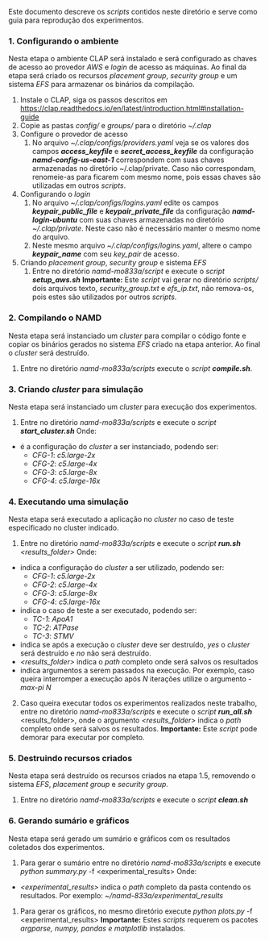 Este documento descreve os _scripts_ contidos neste diretório e serve como guia para reprodução dos experimentos.

### 1. Configurando o ambiente
Nesta etapa o ambiente CLAP será instalado e será configurado as chaves de acesso ao provedor _AWS_ e _login_ de acesso as máquinas. Ao final da etapa será criado os recursos _placement group_, _security group_ e um sistema _EFS_ para armazenar os binários da compilação.
1. Instale o CLAP, siga os passos descritos em <https://clap.readthedocs.io/en/latest/introduction.html#installation-guide>
1. Copie as pastas _config/_ e _groups/_ para o diretório _~/.clap_
1. Configure o provedor de acesso
    1.  No arquivo _~/.clap/configs/providers.yaml_ veja se os valores dos campos **_access_keyfile_** e **_secret_access_keyfile_** da configuração **_namd-config-us-east-1_** correspondem com suas chaves armazenadas no diretório ~/.clap/private. Caso não correspondam, renomeie-as para ficarem com mesmo nome, pois essas chaves são utilizadas em outros _scripts_.
1. Configurando o _login_
    1. No arquivo _~/.clap/configs/logins.yaml_ edite os campos **_keypair_public_file_** e **_keypair_private_file_** da configuração **_namd-login-ubuntu_** com suas chaves armazenadas no diretório _~/.clap/private_. Neste caso não é necessário manter o mesmo nome do arquivo.
    1. Neste mesmo arquivo _~/.clap/configs/logins.yaml_, altere o campo **_keypair_name_** com seu _key_pair_ de acesso.
1. Criando _placement group_, _security group_ e sistema _EFS_
    1. Entre no diretório _namd-mo833a/script_ e execute o _script_ **_setup_aws.sh_**
    **Importante:** Este _script_ vai gerar no diretório _scripts/_ dois arquivos texto, _security_group.txt_ e _efs_ip.txt_, não remova-os, pois estes são utilizados por outros _scripts_.

### 2. Compilando o NAMD
Nesta etapa será instanciado um _cluster_ para compilar o código fonte e copiar os binários gerados no sistema _EFS_ criado na etapa anterior. Ao final o _cluster_ será destruído.
1. Entre no diretório _namd-mo833a/scripts_ execute o _script_ **_compile.sh_**.

### 3. Criando _cluster_ para simulação
Nesta etapa será instanciado um _cluster_ para execução dos experimentos.
1. Entre no diretório _namd-mo833a/scripts_ e execute o _script_ **_start_cluster.sh_** _<CFG>_
Onde: 
* _<CFG>_ é a configuração do _cluster_ a ser instanciado, podendo ser:
    * _CFG-1_: _c5.large-2x_
    * _CFG-2_: _c5.large-4x_
    * _CFG-3_: _c5.large-8x_
    * _CFG-4_: _c5.large-16x_

### 4. Executando uma simulação
Nesta etapa será executado a aplicação no _cluster_ no caso de teste especificado no cluster indicado.
1. Entre no diretório _namd-mo833a/scripts_ e execute o _script_ **_run.sh_** _<CFG>_ _<TC>_ _<stop>_ _<results_folder>_ _<args>_
Onde:
* _<CFG>_ indica a configuração do _cluster_ a ser utilizado, podendo ser:
    * _CFG-1_: _c5.large-2x_
    * _CFG-2_: _c5.large-4x_
    * _CFG-3_: _c5.large-8x_
    * _CFG-4_: _c5.large-16x_
* _<TC>_ indica o caso de teste a ser executado, podendo ser:
    * _TC-1_: _ApoA1_
    * _TC-2_: _ATPase_
    * _TC-3_: _STMV_
* _<stop>_ indica se após a execução o _cluster_ deve ser destruído, _yes_ o _cluster_ será destruído e _no_ não será destruído.
* _<results_folder>_ indica o _path_ completo onde será salvos os resultados
* _<args>_ indica argumentos a serem passados na execução. Por exemplo, caso queira interromper a execução após _N_ iterações utilize o argumento _-max-pi_ _N_

2. Caso queira executar todos os experimentos realizados neste trabalho, entre no diretório _namd-mo833a/scripts_ e execute o _script_ **_run_all.sh_** <results_folder>, onde o argumento _<results_folder>_ indica o _path_ completo onde será salvos os resultados.
**Importante:** Este _script_ pode demorar para executar por completo.

### 5. Destruindo recursos criados
Nesta etapa será destruído os recursos criados na etapa 1.5, removendo o sistema _EFS_, _placement group_ e _security group_.
1. Entre no diretório _namd-mo833a/scripts_ e execute o _script_ **_clean.sh_**

### 6. Gerando sumário e gráficos
Nesta etapa será gerado um sumário e gráficos com os resultados coletados dos experimentos.
1. Para gerar o sumário entre no diretório _namd-mo833a/scripts_ e execute _python summary.py_ -f <experimental_results>
Onde:
* _<experimental_results>_ indica o _path_ completo da pasta contendo os resultados. Por exemplo: _~/namd-833a/experimental_results_
1. Para gerar os gráficos, no mesmo diretório execute _python plots.py_ -f <experimental_results>
**Importante:** Estes _scripts_ requerem os pacotes _argparse, numpy, pandas e matplotlib_ instalados.